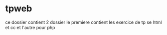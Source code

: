 # tpweb
 ce dossier contient 2 dossier le premiere contient les exercice de tp se html et cc et l'autre pour php 
